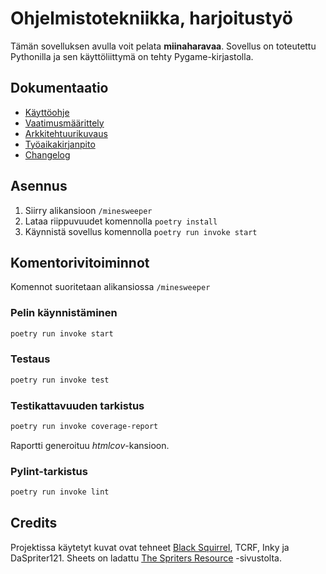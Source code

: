 # Ohjelmistotekniikka, harjoitustyö

Tämän sovelluksen avulla voit pelata **miinaharavaa**. Sovellus on toteutettu Pythonilla ja sen käyttöliittymä on tehty Pygame-kirjastolla.

## Dokumentaatio

- [Käyttöohje](./minesweeper/dokumentaatio/kayttoohje.md)
- [Vaatimusmäärittely](./minesweeper/dokumentaatio/vaatimusmaarittely.md)
- [Arkkitehtuurikuvaus](./minesweeper/dokumentaatio/arkkitehtuuri.md)
- [Työaikakirjanpito](./minesweeper/dokumentaatio/tuntikirjanpito.md)
- [Changelog](./minesweeper/dokumentaatio/changelog.md)

## Asennus

1. Siirry alikansioon `/minesweeper`
2. Lataa riippuvuudet komennolla `poetry install`
3. Käynnistä sovellus komennolla `poetry run invoke start`

## Komentorivitoiminnot

Komennot suoritetaan alikansiossa `/minesweeper`

### Pelin käynnistäminen

```bash
poetry run invoke start
```
### Testaus

```bash
poetry run invoke test
```
### Testikattavuuden tarkistus

```bash
poetry run invoke coverage-report
```
Raportti generoituu *htmlcov*-kansioon.


### Pylint-tarkistus

```bash
poetry run invoke lint
```

## Credits

Projektissa käytetyt kuvat ovat tehneet [Black Squirrel](https://www.spriters-resource.com/submitter/Black+Squirrel/), TCRF, Inky ja DaSpriter121. Sheets on ladattu [The Spriters Resource](https://www.spriters-resource.com/pc_computer/minesweeper/sheet/19849/) -sivustolta.
